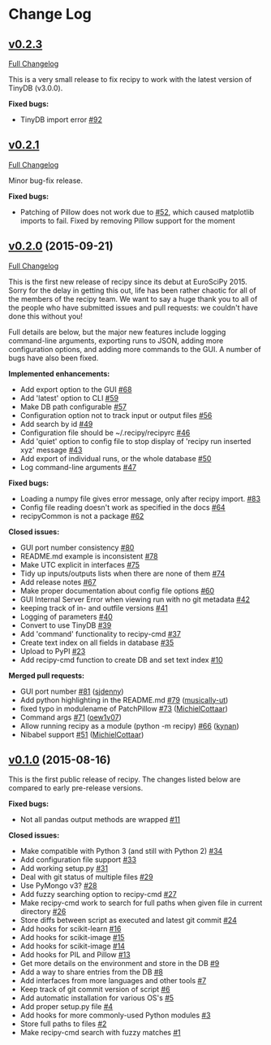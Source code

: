 # Change Log

## [v0.2.3](https://github.com/recipy/recipy/tree/HEAD)
[Full Changelog](https://github.com/recipy/recipy/compare/v0.2.3...HEAD)

This is a very small release to fix recipy to work with the latest version of TinyDB (v3.0.0).

**Fixed bugs:**

- TinyDB import error [\#92](https://github.com/recipy/recipy/issues/92)

## [v0.2.1](https://github.com/recipy/recipy/tree/v0.2.1)
[Full Changelog](https://github.com/recipy/recipy/compare/v0.2.0...HEAD)

Minor bug-fix release.

**Fixed bugs:**

- Patching of Pillow does not work due to [\#52](https://github.com/recipy/recipy/issues/52), which caused matplotlib imports to fail. Fixed by removing Pillow support for the moment

## [v0.2.0](https://github.com/recipy/recipy/tree/v0.2.0) (2015-09-21)
[Full Changelog](https://github.com/recipy/recipy/compare/v0.1.0...v0.2.0)

This is the first new release of recipy since its debut at EuroSciPy 2015. Sorry for the delay in getting this out, life has been rather chaotic for all of the members of the recipy team. We want to say a huge thank you to all of the people who have submitted issues and pull requests: we couldn't have done this without you!

Full details are below, but the major new features include logging command-line arguments, exporting runs to JSON, adding more configuration options, and adding more commands to the GUI. A number of bugs have also been fixed.

**Implemented enhancements:**

- Add export option to the GUI [\#68](https://github.com/recipy/recipy/issues/68)
- Add 'latest' option to CLI [\#59](https://github.com/recipy/recipy/issues/59)
- Make DB path configurable [\#57](https://github.com/recipy/recipy/issues/57)
- Configuration option not to track input or output files [\#56](https://github.com/recipy/recipy/issues/56)
- Add search by id [\#49](https://github.com/recipy/recipy/issues/49)
- Configuration file should be ~/.recipy/recipyrc [\#46](https://github.com/recipy/recipy/issues/46)
- Add 'quiet' option to config file to stop display of 'recipy run inserted xyz' message [\#43](https://github.com/recipy/recipy/issues/43)
- Add export of individual runs, or the whole database [\#50](https://github.com/recipy/recipy/issues/50)
- Log command-line arguments [\#47](https://github.com/recipy/recipy/issues/47)

**Fixed bugs:**

- Loading a numpy file gives error message, only after recipy import. [\#83](https://github.com/recipy/recipy/issues/83)
- Config file reading doesn't work as specified in the docs [\#64](https://github.com/recipy/recipy/issues/64)
- recipyCommon is not a package [\#62](https://github.com/recipy/recipy/issues/62)

**Closed issues:**

- GUI port number consistency [\#80](https://github.com/recipy/recipy/issues/80)
- README.md example is inconsistent [\#78](https://github.com/recipy/recipy/issues/78)
- Make UTC explicit in interfaces [\#75](https://github.com/recipy/recipy/issues/75)
- Tidy up inputs/outputs lists when there are none of them [\#74](https://github.com/recipy/recipy/issues/74)
- Add release notes [\#67](https://github.com/recipy/recipy/issues/67)
- Make proper documentation about config file options [\#60](https://github.com/recipy/recipy/issues/60)
- GUI Internal Server Error when viewing run with no git metadata [\#42](https://github.com/recipy/recipy/issues/42)
- keeping track of in- and outfile versions [\#41](https://github.com/recipy/recipy/issues/41)
- Logging of parameters [\#40](https://github.com/recipy/recipy/issues/40)
- Convert to use TinyDB [\#39](https://github.com/recipy/recipy/issues/39)
- Add 'command' functionality to recipy-cmd [\#37](https://github.com/recipy/recipy/issues/37)
- Create text index on all fields in database [\#35](https://github.com/recipy/recipy/issues/35)
- Upload to PyPI [\#23](https://github.com/recipy/recipy/issues/23)
- Add recipy-cmd function to create DB and set text index [\#10](https://github.com/recipy/recipy/issues/10)

**Merged pull requests:**

- GUI port number [\#81](https://github.com/recipy/recipy/pull/81) ([sjdenny](https://github.com/sjdenny))
- Add python highlighting in the README.md [\#79](https://github.com/recipy/recipy/pull/79) ([musically-ut](https://github.com/musically-ut))
- fixed typo in modulename of PatchPillow [\#73](https://github.com/recipy/recipy/pull/73) ([MichielCottaar](https://github.com/MichielCottaar))
- Command args [\#71](https://github.com/recipy/recipy/pull/71) ([oew1v07](https://github.com/oew1v07))
- Allow running recipy as a module \(python -m recipy\) [\#66](https://github.com/recipy/recipy/pull/66) ([kynan](https://github.com/kynan))
- Nibabel support [\#51](https://github.com/recipy/recipy/pull/51) ([MichielCottaar](https://github.com/MichielCottaar))

## [v0.1.0](https://github.com/recipy/recipy/tree/v0.1.0) (2015-08-16)

This is the first public release of recipy. The changes listed below are compared to early pre-release versions.

**Fixed bugs:**

- Not all pandas output methods are wrapped [\#11](https://github.com/recipy/recipy/issues/11)

**Closed issues:**

- Make compatible with Python 3 \(and still with Python 2\) [\#34](https://github.com/recipy/recipy/issues/34)
- Add configuration file support [\#33](https://github.com/recipy/recipy/issues/33)
- Add working setup.py [\#31](https://github.com/recipy/recipy/issues/31)
- Deal with git status of multiple files [\#29](https://github.com/recipy/recipy/issues/29)
- Use PyMongo v3? [\#28](https://github.com/recipy/recipy/issues/28)
- Add fuzzy searching option to recipy-cmd [\#27](https://github.com/recipy/recipy/issues/27)
- Make recipy-cmd work to search for full paths when given file in current directory [\#26](https://github.com/recipy/recipy/issues/26)
- Store diffs between script as executed and latest git commit [\#24](https://github.com/recipy/recipy/issues/24)
- Add hooks for scikit-learn [\#16](https://github.com/recipy/recipy/issues/16)
- Add hooks for scikit-image [\#15](https://github.com/recipy/recipy/issues/15)
- Add hooks for scikit-image [\#14](https://github.com/recipy/recipy/issues/14)
- Add hooks for PIL and Pillow [\#13](https://github.com/recipy/recipy/issues/13)
- Get more details on the environment and store in the DB [\#9](https://github.com/recipy/recipy/issues/9)
- Add a way to share entries from the DB [\#8](https://github.com/recipy/recipy/issues/8)
- Add interfaces from more languages and other tools [\#7](https://github.com/recipy/recipy/issues/7)
- Keep track of git commit version of script [\#6](https://github.com/recipy/recipy/issues/6)
- Add automatic installation for various OS's [\#5](https://github.com/recipy/recipy/issues/5)
- Add proper setup.py file [\#4](https://github.com/recipy/recipy/issues/4)
- Add hooks for more commonly-used Python modules [\#3](https://github.com/recipy/recipy/issues/3)
- Store full paths to files [\#2](https://github.com/recipy/recipy/issues/2)
- Make recipy-cmd search with fuzzy matches [\#1](https://github.com/recipy/recipy/issues/1)
